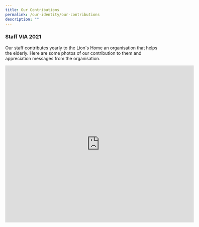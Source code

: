 ```yaml
---
title: Our Contributions
permalink: /our-identity/our-contributions
description: ""
---
```

### Staff VIA 2021

Our staff contributes yearly to the Lion's Home an organisation that helps the elderly. Here are some photos of our contribution to them and appreciation messages from the organisation.&nbsp;

<iframe allowfullscreen="true" height="500" width="600" frameborder="0" src="https://docs.google.com/presentation/d/e/2PACX-1vTov59byrgjCIiADsAGJeFm5KHIyp7iFGVn7KWj4XNKxa_kVKylVq5a-v3iiwc6kuZKzvA5lXD9PaWg/embed?start=false&amp;loop=true&amp;delayms=10000"></iframe>